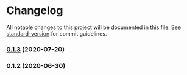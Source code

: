 # Changelog

All notable changes to this project will be documented in this file. See [standard-version](https://github.com/conventional-changelog/standard-version) for commit guidelines.

### [0.1.3](https://github.com/toolbuilder/isnumber/compare/v0.1.2...v0.1.3) (2020-07-20)

### 0.1.2 (2020-06-30)
